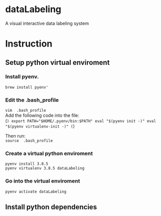 # dataLabeling
A visual interactive data labeling system

# Instruction
## Setup python virtual enviroment
### Install pyenv.
`brew install pyenv'` <br/>

### Edit the .bash_profile
`vim  .bash_profile ` <br/>
Add the following code into the file:<br/>
(```)
  export PATH="$HOME/.pyenv/bin:$PATH"
  eval "$(pyenv init -)"
  eval "$(pyenv virtualenv-init -)"
(```)
  
Then run: <br/>
`source  .bash_profile`
### Create a virtual python enviroment
`pyenv install 3.8.5` <br/>
`pyenv virtualenv 3.8.5 dataLabeling` <br/>

### Go into the virtual enviroment
`pyenv activate dataLabeling`

## Install python dependencies
